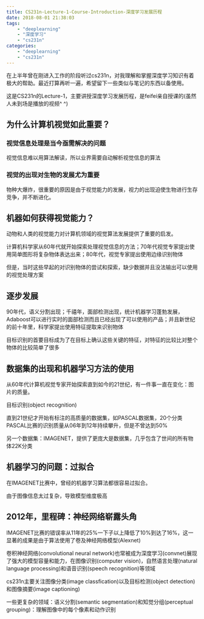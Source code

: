 ```yaml
---
title: CS231n-Lecture-1-Course-Introduction-深度学习发展历程
date: 2018-08-01 21:38:03
tags: 
    - "deeplearning"
    - "深度学习"
    - "cs231n"
categories: 
    - "deeplearning"
    - "cs231n"
---
```


在上半年曾在刚进入工作的阶段听过cs231n，对我理解和掌握深度学习知识有着极大的帮助。最近打算再听一遍，希望留下一些类似与笔记的东西以备使用。

这是CS231n的Lecture-1，主要讲授深度学习发展历程，是feifei亲自授课的(虽然人未到场是播放的视频^ ^)
<!--more-->

## 为什么计算机视觉如此重要？
### 视觉信息处理是当今亟需解决的问题
视觉信息难以用算法解读，所以业界需要自动解析视觉信息的算法
### 视觉的出现对生物的发展尤为重要
物种大爆炸，很重要的原因是由于视觉能力的发展，视力的出现迫使生物进行生存竞争，并不断进化。　　

## 机器如何获得视觉能力？

动物和人类的视觉能力对计算机领域的视觉算法发展提供了重要的启发。　　

计算机科学家从60年代就开始探索处理视觉信息的方法；70年代视觉专家提出使用简单图形将复杂物体表达出来；80年代，视觉专家提出使用边缘识别物体

但是，当时这些早起的对识别物体的尝试和探索，缺少数据并且没法输出可以使用的视觉处理方案

## 逐步发展
90年代，语义分割出现；千禧年，面部检测出现，统计机器学习蓬勃发展，Adaboost可以进行实时的面部检测而且已经出现了可以使用的产品；并且新世纪的前十年里，科学家提出使用特征提取来识别物体

目标识别的首要目标成为了在目标上确认这些关键的特征，对特征的比较比对整个物体的比较简单了很多

## 数据集的出现和机器学习方法的使用
从60年代计算机视觉专家开始探索直到如今的21世纪，有一件事一直在变化：图片的质量。  

目标识别(object recognition)

直到21世纪才开始有标注的高质量的数据集，如PASCAL数据集，20个分类
PASCAL比赛的识别质量从06年到12年持续攀升，但是不曾达到50%

另一个数据集：IMAGENET，提供了更庞大是数据集，几乎包含了世间的所有物体22K分类

## 机器学习的问题：过拟合

在IMAGENET比赛中，曾经的机器学习算法都很容易过拟合。

由于图像信息太过复杂，导致模型维度极高

## 2012年，里程碑：神经网络崭露头角

IMAGENET比赛的错误率从11年的25%一下子以上降低了10%到达了16%，这一显著的成果是由于算法使用了卷及神经网络模型(Alexnet)  

卷积神经网络(convolutional neural network)也常被成为深度学习(convnet)展现了强大的模型容量和能力，在图像识别(computer vision)，自然语言处理(natural language processing)和语音识别(speech recognition)等领域  

cs231n主要关注图像分类(image classfication)以及目标检测(object detection)和图像摘要(image captioning)

一些更复杂的领域：语义分割(semantic segmentation)和知觉分组(perceptual grouping)：理解图像中的每个像素和动作识别

